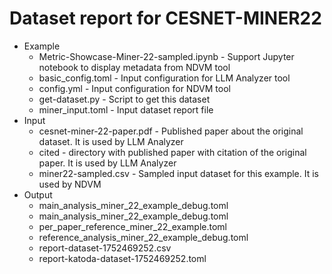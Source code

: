 # Dataset report for CESNET-MINER22

* Example
    * Metric-Showcase-Miner-22-sampled.ipynb - Support Jupyter notebook to display metadata from NDVM tool
    * basic_config.toml - Input configuration for LLM Analyzer tool
    * config.yml - Input configuration for NDVM tool
    * get-dataset.py - Script to get this dataset
    * miner_input.toml - Input dataset report file
* Input
    * cesnet-miner-22-paper.pdf - Published paper about the original dataset. It is used by LLM Analyzer 
    * cited - directory with published paper with citation of the original paper. It is used by LLM Analyzer 
    * miner22-sampled.csv - Sampled input dataset for this example. It is used by NDVM
* Output
    * main_analysis_miner_22_example_debug.toml
    * main_analysis_miner_22_example_debug.toml
    * per_paper_reference_miner_22_example.toml
    * reference_analysis_miner_22_example_debug.toml
    * report-dataset-1752469252.csv
    * report-katoda-dataset-1752469252.toml
